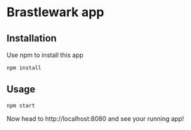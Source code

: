 # Brastlewark app

## Installation
Use npm to install this app
```
npm install
```

## Usage
```
npm start
```

Now head to http://localhost:8080 and see your running app!